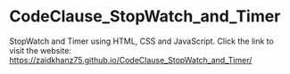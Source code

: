 # CodeClause_StopWatch_and_Timer
StopWatch and Timer using HTML, CSS and JavaScript.
Click the link to visit the website: https://zaidkhanz75.github.io/CodeClause_StopWatch_and_Timer/
